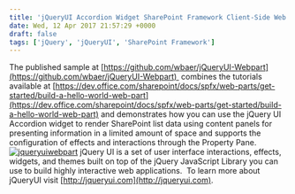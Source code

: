 ```yaml
---
title: 'jQueryUI Accordion Widget SharePoint Framework Client-Side Web Part Sample Available'
date: Wed, 12 Apr 2017 21:57:29 +0000
draft: false
tags: ['jQuery', 'jQueryUI', 'SharePoint Framework']
---
```


The published sample at [https://github.com/wbaer/jQueryUI-Webpart](https://github.com/wbaer/jQueryUI-Webpart)  combines the tutorials available at [https://dev.office.com/sharepoint/docs/spfx/web-parts/get-started/build-a-hello-world-web-part](https://dev.office.com/sharepoint/docs/spfx/web-parts/get-started/build-a-hello-world-web-part) and demonstrates how you can use the jQuery UI Accordion widget to render SharePoint list data using content panels for presenting information in a limited amount of space and supports the configuration of effects and interactions through the Property Pane. [![jqueryuiwebpart](https://msdnshared.blob.core.windows.net/media/2017/04/jQueryUIWebpart-300x169.png)](https://msdnshared.blob.core.windows.net/media/2017/04/jQueryUIWebpart.png) jQuery UI is a set of user interface interactions, effects, widgets, and themes built on top of the jQuery JavaScript Library you can use to build highly interactive web applications.  To learn more about jQueryUI visit [http://jqueryui.com](http://jqueryui.com).